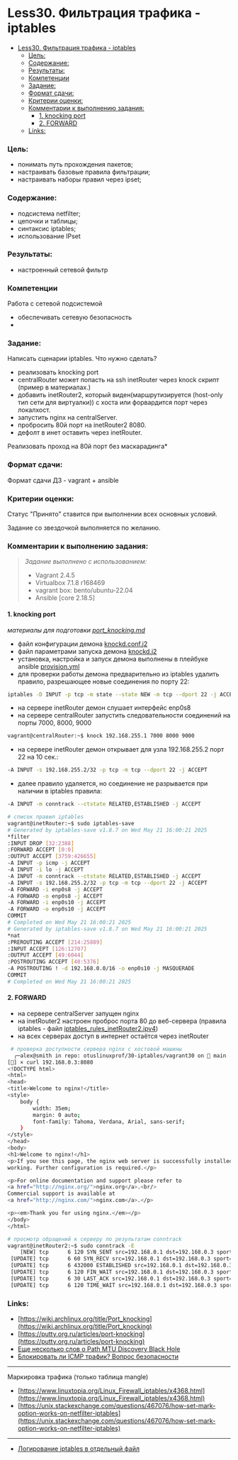 # Less30. Фильтрация трафика - iptables
- [Less30. Фильтрация трафика - iptables](#less30-фильтрация-трафика---iptables)
    - [Цель:](#цель)
    - [Содержание:](#содержание)
    - [Результаты:](#результаты)
    - [Компетенции](#компетенции)
    - [Задание:](#задание)
    - [Формат сдачи:](#формат-сдачи)
    - [Критерии оценки:](#критерии-оценки)
    - [Комментарии к выполнению задания:](#комментарии-к-выполнению-задания)
      - [1. knocking port](#1-knocking-port)
      - [2. FORWARD](#2-forward)
    - [Links:](#links)

### Цель: 
- понимать путь прохождения пакетов;
- настраивать базовые правила фильтрации;
- настраивать наборы правил через ipset;
  
### Содержание:
- подсистема netfilter;
- цепочки и таблицы;
- синтаксис iptables;
- использование IPset
 
### Результаты:
- настроенный сетевой фильтр
### Компетенции

Работа с сетевой подсистемой
- обеспечивать сетевую безопасность
- 
### Задание:

Написать сценарии iptables.
Что нужно сделать?

- реализовать knocking port
- centralRouter может попасть на ssh inetRouter через knock скрипт (пример в материалах.)
- добавить inetRouter2, который виден(маршрутизируется (host-only тип сети для виртуалки)) с хоста или форвардится порт через локалхост.
- запустить nginx на centralServer.
- пробросить 80й порт на inetRouter2 8080.
- дефолт в инет оставить через inetRouter.

Реализовать проход на 80й порт без маскарадинга*

### Формат сдачи: 
Формат сдачи ДЗ - vagrant + ansible


### Критерии оценки:
Статус "Принято" ставится при выполнении всех основных условий.

Задание со звездочкой выполняется по желанию.

### Комментарии к выполнению задания:
> _Задание выполнено с использованием:_
> - Vagrant 2.4.5
> - Virtualbox 7.1.8 r168469
> - vagrant box: bento/ubuntu-22.04
> - Ansible [core 2.18.5]

#### 1. knocking port
*материалы для подготовки [port_knocking.md](./appendix/port_knocking.md)*

- файл конфигурации демона [knockd.conf.j2](./vagrant30/ansible/templates/knockd.conf.j2)
- файл параметрами запуска демона [knockd.j2](./vagrant30/ansible/templates/knockd.j2)
- установка, настройка и запуск демона выполнены в плейбуке ansible [provision.yml](./vagrant30/ansible/provision.yml)
- для проверки работы демона предварительно из iptables удалить правило, разрешающее новые соединения по порту 22:
```bash 
iptables -D INPUT -p tcp -m state --state NEW -m tcp --dport 22 -j ACCEPT
```
- на сервере inetRouter демон слушает интерфейс enp0s8
- на сервере centralRouter запустить следовательности соединений на порты 7000, 8000, 9000 
```bash
vagrant@centralRouter:~$ knock 192.168.255.1 7000 8000 9000
```
- на сервере inetRouter демон открывает для узла 192.168.255.2 порт 22 на 10 сек.:
  
```bash
-A INPUT -s 192.168.255.2/32 -p tcp -m tcp --dport 22 -j ACCEPT
```
- далее правило удаляется, но соединение не разрывается при наличии в iptables правила:
  
```bash
-A INPUT -m conntrack --ctstate RELATED,ESTABLISHED -j ACCEPT
``` 

```bash 
# список правил iptables
vagrant@inetRouter:~$ sudo iptables-save
# Generated by iptables-save v1.8.7 on Wed May 21 16:00:21 2025
*filter
:INPUT DROP [32:2388]
:FORWARD ACCEPT [0:0]
:OUTPUT ACCEPT [3759:426655]
-A INPUT -p icmp -j ACCEPT
-A INPUT -i lo -j ACCEPT
-A INPUT -m conntrack --ctstate RELATED,ESTABLISHED -j ACCEPT
-A INPUT -s 192.168.255.2/32 -p tcp -m tcp --dport 22 -j ACCEPT
-A FORWARD -i enp0s8 -j ACCEPT
-A FORWARD -o enp0s8 -j ACCEPT
-A FORWARD -i enp0s10 -j ACCEPT
-A FORWARD -o enp0s10 -j ACCEPT
COMMIT
# Completed on Wed May 21 16:00:21 2025
# Generated by iptables-save v1.8.7 on Wed May 21 16:00:21 2025
*nat
:PREROUTING ACCEPT [214:25889]
:INPUT ACCEPT [126:12707]
:OUTPUT ACCEPT [49:6044]
:POSTROUTING ACCEPT [40:5376]
-A POSTROUTING ! -d 192.168.0.0/16 -o enp0s10 -j MASQUERADE
COMMIT
# Completed on Wed May 21 16:00:21 2025
```
#### 2. FORWARD
- на сервере centralServer запущен nginx
- на inetRouter2 настроен проброс порта 80 до веб-сервера (правила iptables - файл [iptables_rules_inetRouter2.ipv4](./vagrant30_2/ansible/templates/iptables_rules_inetRouter2.ipv4))
- на всех серверах доступ в интернет остаётся через inetRouter

```bash 
 # проверка доступности сервера nginx c хостовой машины
  ╭─alex@smith in repo: otuslinuxprof/30-iptables/vagrant30 on  main [!?] via ⍱ v2.4.5 took 2m12s
[🔴] × curl 192.168.0.3:8080
<!DOCTYPE html>
<html>
<head>
<title>Welcome to nginx!</title>
<style>
    body {
        width: 35em;
        margin: 0 auto;
        font-family: Tahoma, Verdana, Arial, sans-serif;
    }
</style>
</head>
<body>
<h1>Welcome to nginx!</h1>
<p>If you see this page, the nginx web server is successfully installed and
working. Further configuration is required.</p>

<p>For online documentation and support please refer to
<a href="http://nginx.org/">nginx.org</a>.<br/>
Commercial support is available at
<a href="http://nginx.com/">nginx.com</a>.</p>

<p><em>Thank you for using nginx.</em></p>
</body>
</html>
```

```bash
# просмотр обращений к серверу по результатам conntrack
vagrant@inetRouter2:~$ sudo conntrack -E
    [NEW] tcp      6 120 SYN_SENT src=192.168.0.1 dst=192.168.0.3 sport=47442 dport=8080 [UNREPLIED] src=192.168.0.2 dst=192.168.0.3 sport=80 dport=47442
 [UPDATE] tcp      6 60 SYN_RECV src=192.168.0.1 dst=192.168.0.3 sport=47442 dport=8080 src=192.168.0.2 dst=192.168.0.3 sport=80 dport=47442
 [UPDATE] tcp      6 432000 ESTABLISHED src=192.168.0.1 dst=192.168.0.3 sport=47442 dport=8080 src=192.168.0.2 dst=192.168.0.3 sport=80 dport=47442 [ASSURED]
 [UPDATE] tcp      6 120 FIN_WAIT src=192.168.0.1 dst=192.168.0.3 sport=47442 dport=8080 src=192.168.0.2 dst=192.168.0.3 sport=80 dport=47442 [ASSURED]
 [UPDATE] tcp      6 30 LAST_ACK src=192.168.0.1 dst=192.168.0.3 sport=47442 dport=8080 src=192.168.0.2 dst=192.168.0.3 sport=80 dport=47442 [ASSURED]
 [UPDATE] tcp      6 120 TIME_WAIT src=192.168.0.1 dst=192.168.0.3 sport=47442 dport=8080 src=192.168.0.2 dst=192.168.0.3 sport=80 dport=47442 [ASSURED]


```

### Links:

- [https://wiki.archlinux.org/title/Port_knocking](https://wiki.archlinux.org/title/Port_knocking)
- [https://putty.org.ru/articles/port-knocking](https://putty.org.ru/articles/port-knocking)
- [Еще несколько слов о Path MTU Discovery Black Hole](https://habr.com/ru/articles/136871/)
- [Блокировать ли ICMP трафик? Вопрос безопасности](https://14bytes.ru/blokirovat-li-icmp-trafik-bezopasno-li/)
--- 
Маркировка трафика (только таблица mangle)
- [https://www.linuxtopia.org/Linux_Firewall_iptables/x4368.html](https://www.linuxtopia.org/Linux_Firewall_iptables/x4368.html)
- [https://unix.stackexchange.com/questions/467076/how-set-mark-option-works-on-netfilter-iptables](https://unix.stackexchange.com/questions/467076/how-set-mark-option-works-on-netfilter-iptables)
---
- [Логирование iptables в отдельный файл](https://habr.com/ru/articles/259169/)